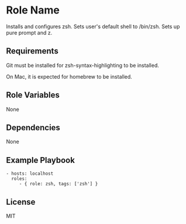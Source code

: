 Role Name
=========

Installs and configures zsh. Sets user's default shell to /bin/zsh. Sets up pure prompt and z.

Requirements
------------

Git must be installed for zsh-syntax-highlighting to be installed.

On Mac, it is expected for homebrew to be installed.

Role Variables
--------------

None

Dependencies
------------

None

Example Playbook
----------------

    - hosts: localhost
      roles:
         - { role: zsh, tags: ['zsh'] }

License
-------

MIT
